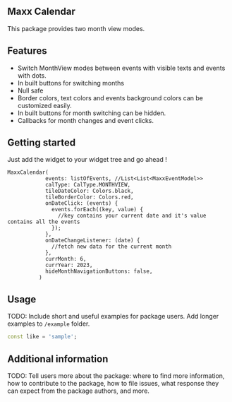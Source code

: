 <!-- 
This README describes the package. If you publish this package to pub.dev,
this README's contents appear on the landing page for your package.

For information about how to write a good package README, see the guide for
[writing package pages](https://dart.dev/guides/libraries/writing-package-pages). 

For general information about developing packages, see the Dart guide for
[creating packages](https://dart.dev/guides/libraries/create-library-packages)
and the Flutter guide for
[developing packages and plugins](https://flutter.dev/developing-packages). 
-->

## Maxx Calendar
 This package provides two month view modes.

## Features
- Switch MonthView modes between events with visible texts and events with dots.
- In built buttons for switching months
- Null safe
- Border colors, text colors and events background colors can be customized easily.
- In built buttons for month switching can be hidden.
- Callbacks for month changes and event clicks.

## Getting started

Just add the widget to your widget tree and go ahead !
```
MaxxCalendar(
            events: listOfEvents, //List<List<MaxxEventModel>>
            calType: CalType.MONTHVIEW,
            tileDateColor: Colors.black,
            tileBorderColor: Colors.red,
            onDateClick: (events) {
              events.forEach((key, value) {
                //key contains your current date and it's value contains all the events
              });
            },
            onDateChangeListener: (date) {
              //fetch new data for the current month
            },
            currMonth: 6,
            currYear: 2023,
            hideMonthNavigationButtons: false,
          )
```

## Usage

TODO: Include short and useful examples for package users. Add longer examples
to `/example` folder. 

```dart
const like = 'sample';
```

## Additional information

TODO: Tell users more about the package: where to find more information, how to 
contribute to the package, how to file issues, what response they can expect 
from the package authors, and more.

